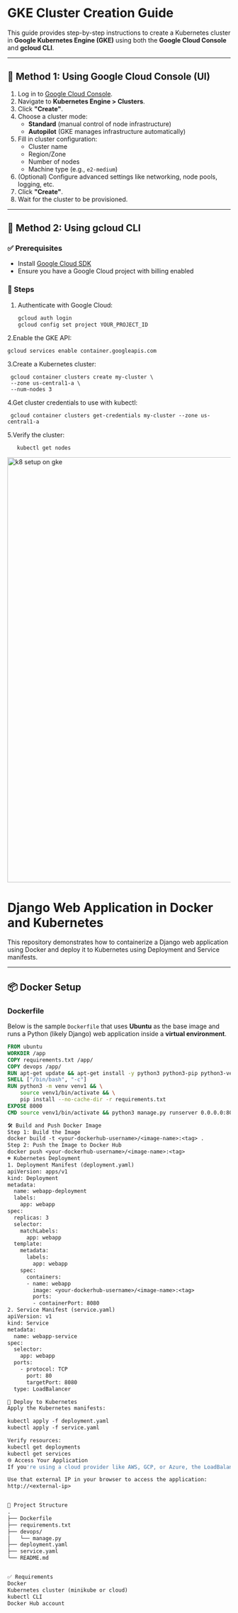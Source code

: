 
# GKE Cluster Creation Guide

This guide provides step-by-step instructions to create a Kubernetes cluster in **Google Kubernetes Engine (GKE)** using both the **Google Cloud Console** and **gcloud CLI**.

---

## 🚀 Method 1: Using Google Cloud Console (UI)

1. Log in to [Google Cloud Console](https://console.cloud.google.com/).
2. Navigate to **Kubernetes Engine > Clusters**.
3. Click **"Create"**.
4. Choose a cluster mode:
   - **Standard** (manual control of node infrastructure)
   - **Autopilot** (GKE manages infrastructure automatically)
5. Fill in cluster configuration:
   - Cluster name
   - Region/Zone
   - Number of nodes
   - Machine type (e.g., `e2-medium`)
6. (Optional) Configure advanced settings like networking, node pools, logging, etc.
7. Click **"Create"**.
8. Wait for the cluster to be provisioned.

---

## 🧩 Method 2: Using gcloud CLI

### ✅ Prerequisites
- Install [Google Cloud SDK](https://cloud.google.com/sdk/docs/install)
- Ensure you have a Google Cloud project with billing enabled

### 🔧 Steps

1. Authenticate with Google Cloud:

   ```bash
   gcloud auth login
   gcloud config set project YOUR_PROJECT_ID

2.Enable the GKE API:

    gcloud services enable container.googleapis.com

3.Create a Kubernetes cluster:

     gcloud container clusters create my-cluster \
     --zone us-central1-a \
     --num-nodes 3

4.Get cluster credentials to use with kubectl:

     gcloud container clusters get-credentials my-cluster --zone us-central1-a

5.Verify the cluster:

       kubectl get nodes



<img width="960" alt="k8 setup on gke" src="https://github.com/user-attachments/assets/3f994f06-fc2f-4067-a22a-56de89a86337" />












# Django Web Application in Docker and Kubernetes

This repository demonstrates how to containerize a Django web application using Docker and deploy it to Kubernetes using Deployment and Service manifests.

---

## 📦 Docker Setup

### Dockerfile

Below is the sample `Dockerfile` that uses **Ubuntu** as the base image and runs a Python (likely Django) web application inside a **virtual environment**.

```Dockerfile
FROM ubuntu
WORKDIR /app
COPY requirements.txt /app/
COPY devops /app/
RUN apt-get update && apt-get install -y python3 python3-pip python3-venv
SHELL ["/bin/bash", "-c"]
RUN python3 -m venv venv1 && \
    source venv1/bin/activate && \
    pip install --no-cache-dir -r requirements.txt
EXPOSE 8000
CMD source venv1/bin/activate && python3 manage.py runserver 0.0.0.0:8000

🛠️ Build and Push Docker Image
Step 1: Build the Image
docker build -t <your-dockerhub-username>/<image-name>:<tag> .
Step 2: Push the Image to Docker Hub
docker push <your-dockerhub-username>/<image-name>:<tag>
☸️ Kubernetes Deployment
1. Deployment Manifest (deployment.yaml)
apiVersion: apps/v1
kind: Deployment
metadata:
  name: webapp-deployment
  labels:
    app: webapp
spec:
  replicas: 3
  selector:
    matchLabels:
      app: webapp
  template:
    metadata:
      labels:
        app: webapp
    spec:
      containers:
      - name: webapp
        image: <your-dockerhub-username>/<image-name>:<tag>
        ports:
        - containerPort: 8080
2. Service Manifest (service.yaml)
apiVersion: v1
kind: Service
metadata:
  name: webapp-service
spec:
  selector:
    app: webapp
  ports:
    - protocol: TCP
      port: 80
      targetPort: 8080
  type: LoadBalancer

🚀 Deploy to Kubernetes
Apply the Kubernetes manifests:

kubectl apply -f deployment.yaml
kubectl apply -f service.yaml

Verify resources:
kubectl get deployments
kubectl get services
🌐 Access Your Application
If you're using a cloud provider like AWS, GCP, or Azure, the LoadBalancer service will expose a public IP.

Use that external IP in your browser to access the application:
http://<external-ip>


📁 Project Structure
.
├── Dockerfile
├── requirements.txt
├── devops/
│   └── manage.py
├── deployment.yaml
├── service.yaml
└── README.md


✅ Requirements
Docker
Kubernetes cluster (minikube or cloud)
kubectl CLI
Docker Hub account

